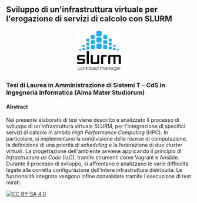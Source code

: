 ## Sviluppo di un'infrastruttura virtuale per l'erogazione di servizi di calcolo con SLURM

<p align="center" width="100%">
	<a href="https://slurm.schedmd.com/overview.html">
	<img src="images/slurm_logo.png" alt="SLURM logo" title="SLURM Workload Manager" width="125">
	</a>
</p>

### Tesi di Laurea in Amministrazione di Sistemi T – CdS in Ingegneria Informatica (Alma Mater Studiorum)

#### Abstract
Nel presente elaborato di tesi viene descritto e analizzato il processo di sviluppo di un'infrastruttura virtuale SLURM, per l'integrazione di specifici servizi di calcolo in ambito *High Performance Computing* (HPC). In particolare, si implementano la condivisione delle risorse di computazione, la definizione di una priorità di *scheduling* e la federazione di due *cluster* virtuali. La progettazione dell'ambiente avviene applicando il principio di *Infrastructure as Code* (IaC), tramite strumenti come Vagrant e Ansible. Durante il processo di sviluppo, si affrontano e analizzano le varie difficoltà legate alla corretta configurazione dell'intera infrastruttura distribuita. Le funzionalità integrate vengono infine convalidate tramite l'esecuzione di test mirati.

[![CC BY-SA 4.0][cc-by-sa-image]][cc-by-sa]

[cc-by-sa]: https://creativecommons.org/licenses/by-sa/4.0/

[cc-by-sa-image]: https://licensebuttons.net/l/by-sa/4.0/88x31.png